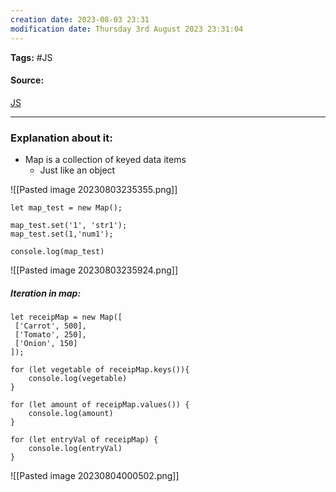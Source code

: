 ```yaml
---
creation date: 2023-08-03 23:31
modification date: Thursday 3rd August 2023 23:31:04
---
```


**Tags:** #JS 

#### Source:
[JS](https://javascript.info/map-set)

--------------------------------------

### Explanation about it:

* Map is a collection of keyed data items
	* Just like an object

![[Pasted image 20230803235355.png]]

```
let map_test = new Map();

map_test.set('1', 'str1');
map_test.set(1,'num1');

console.log(map_test)
```

![[Pasted image 20230803235924.png]]


##### Iteration in map:

```
let receipMap = new Map([
 ['Carrot', 500],
 ['Tomato', 250],
 ['Onion', 150]
]);

for (let vegetable of receipMap.keys()){
	console.log(vegetable)
}

for (let amount of receipMap.values()) {
	console.log(amount)
}

for (let entryVal of receipMap) {
	console.log(entryVal)
}
```

![[Pasted image 20230804000502.png]]
